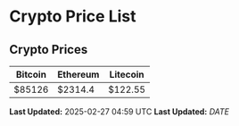 # Crypto Price List

## Crypto Prices
| Bitcoin | Ethereum | Litecoin |
| ------- | -------- | -------- |
| $85126 | $2314.4 | $122.55 |
**Last Updated:** 2025-02-27 04:59 UTC
**Last Updated:** $DATE$
